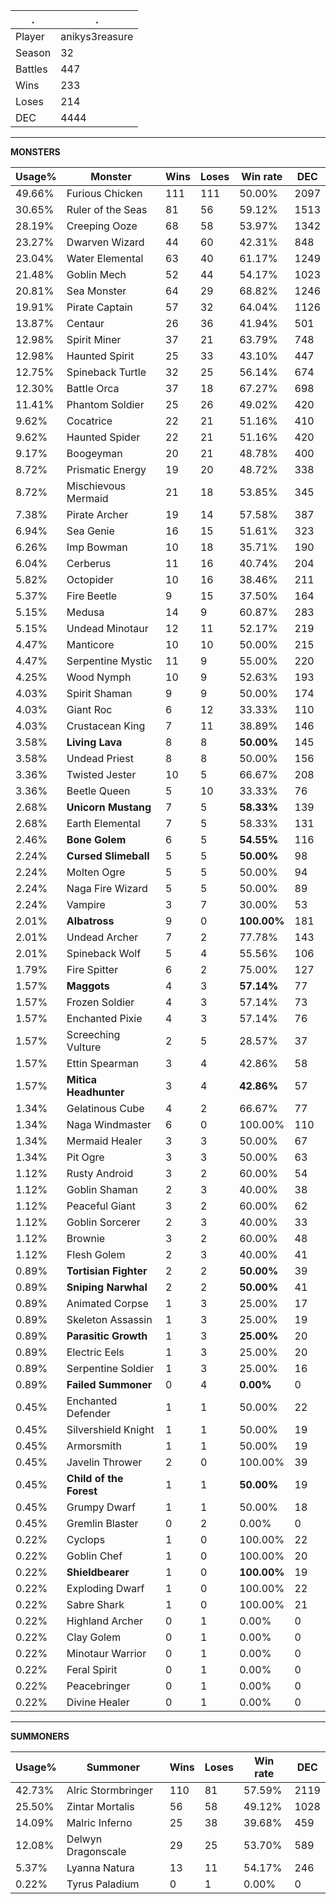 .|.
|-|-
Player|anikys3reasure
Season|32
Battles|447
Wins|233
Loses|214
DEC|4444

---
**MONSTERS**

Usage%|Monster|Wins|Loses|Win rate|DEC|
-|-|-|-|-|-|
49.66%|Furious Chicken|111|111|50.00%|2097|
30.65%|Ruler of the Seas|81|56|59.12%|1513|
28.19%|Creeping Ooze|68|58|53.97%|1342|
23.27%|Dwarven Wizard|44|60|42.31%|848|
23.04%|Water Elemental|63|40|61.17%|1249|
21.48%|Goblin Mech|52|44|54.17%|1023|
20.81%|Sea Monster|64|29|68.82%|1246|
19.91%|Pirate Captain|57|32|64.04%|1126|
13.87%|Centaur|26|36|41.94%|501|
12.98%|Spirit Miner|37|21|63.79%|748|
12.98%|Haunted Spirit|25|33|43.10%|447|
12.75%|Spineback Turtle|32|25|56.14%|674|
12.30%|Battle Orca|37|18|67.27%|698|
11.41%|Phantom Soldier|25|26|49.02%|420|
9.62%|Cocatrice|22|21|51.16%|410|
9.62%|Haunted Spider|22|21|51.16%|420|
9.17%|Boogeyman|20|21|48.78%|400|
8.72%|Prismatic Energy|19|20|48.72%|338|
8.72%|Mischievous Mermaid|21|18|53.85%|345|
7.38%|Pirate Archer|19|14|57.58%|387|
6.94%|Sea Genie|16|15|51.61%|323|
6.26%|Imp Bowman|10|18|35.71%|190|
6.04%|Cerberus|11|16|40.74%|204|
5.82%|Octopider|10|16|38.46%|211|
5.37%|Fire Beetle|9|15|37.50%|164|
5.15%|Medusa|14|9|60.87%|283|
5.15%|Undead Minotaur|12|11|52.17%|219|
4.47%|Manticore|10|10|50.00%|215|
4.47%|Serpentine Mystic|11|9|55.00%|220|
4.25%|Wood Nymph|10|9|52.63%|193|
4.03%|Spirit Shaman|9|9|50.00%|174|
4.03%|Giant Roc|6|12|33.33%|110|
4.03%|Crustacean King|7|11|38.89%|146|
3.58%|**Living Lava**|8|8|**50.00%**|145|
3.58%|Undead Priest|8|8|50.00%|156|
3.36%|Twisted Jester|10|5|66.67%|208|
3.36%|Beetle Queen|5|10|33.33%|76|
2.68%|**Unicorn Mustang**|7|5|**58.33%**|139|
2.68%|Earth Elemental|7|5|58.33%|131|
2.46%|**Bone Golem**|6|5|**54.55%**|116|
2.24%|**Cursed Slimeball**|5|5|**50.00%**|98|
2.24%|Molten Ogre|5|5|50.00%|94|
2.24%|Naga Fire Wizard|5|5|50.00%|89|
2.24%|Vampire|3|7|30.00%|53|
2.01%|**Albatross**|9|0|**100.00%**|181|
2.01%|Undead Archer|7|2|77.78%|143|
2.01%|Spineback Wolf|5|4|55.56%|106|
1.79%|Fire Spitter|6|2|75.00%|127|
1.57%|**Maggots**|4|3|**57.14%**|77|
1.57%|Frozen Soldier|4|3|57.14%|73|
1.57%|Enchanted Pixie|4|3|57.14%|76|
1.57%|Screeching Vulture|2|5|28.57%|37|
1.57%|Ettin Spearman|3|4|42.86%|58|
1.57%|**Mitica Headhunter**|3|4|**42.86%**|57|
1.34%|Gelatinous Cube|4|2|66.67%|77|
1.34%|Naga Windmaster|6|0|100.00%|110|
1.34%|Mermaid Healer|3|3|50.00%|67|
1.34%|Pit Ogre|3|3|50.00%|63|
1.12%|Rusty Android|3|2|60.00%|54|
1.12%|Goblin Shaman|2|3|40.00%|38|
1.12%|Peaceful Giant|3|2|60.00%|62|
1.12%|Goblin Sorcerer|2|3|40.00%|33|
1.12%|Brownie|3|2|60.00%|48|
1.12%|Flesh Golem|2|3|40.00%|41|
0.89%|**Tortisian Fighter**|2|2|**50.00%**|39|
0.89%|**Sniping Narwhal**|2|2|**50.00%**|41|
0.89%|Animated Corpse|1|3|25.00%|17|
0.89%|Skeleton Assassin|1|3|25.00%|19|
0.89%|**Parasitic Growth**|1|3|**25.00%**|20|
0.89%|Electric Eels|1|3|25.00%|20|
0.89%|Serpentine Soldier|1|3|25.00%|16|
0.89%|**Failed Summoner**|0|4|**0.00%**|0|
0.45%|Enchanted Defender|1|1|50.00%|22|
0.45%|Silvershield Knight|1|1|50.00%|19|
0.45%|Armorsmith|1|1|50.00%|19|
0.45%|Javelin Thrower|2|0|100.00%|39|
0.45%|**Child of the Forest**|1|1|**50.00%**|19|
0.45%|Grumpy Dwarf|1|1|50.00%|18|
0.45%|Gremlin Blaster|0|2|0.00%|0|
0.22%|Cyclops|1|0|100.00%|22|
0.22%|Goblin Chef|1|0|100.00%|20|
0.22%|**Shieldbearer**|1|0|**100.00%**|19|
0.22%|Exploding Dwarf|1|0|100.00%|22|
0.22%|Sabre Shark|1|0|100.00%|21|
0.22%|Highland Archer|0|1|0.00%|0|
0.22%|Clay Golem|0|1|0.00%|0|
0.22%|Minotaur Warrior|0|1|0.00%|0|
0.22%|Feral Spirit|0|1|0.00%|0|
0.22%|Peacebringer|0|1|0.00%|0|
0.22%|Divine Healer|0|1|0.00%|0|

---
**SUMMONERS**

Usage%|Summoner|Wins|Loses|Win rate|DEC|
-|-|-|-|-|-|
42.73%|Alric Stormbringer|110|81|57.59%|2119|
25.50%|Zintar Mortalis|56|58|49.12%|1028|
14.09%|Malric Inferno|25|38|39.68%|459|
12.08%|Delwyn Dragonscale|29|25|53.70%|589|
5.37%|Lyanna Natura|13|11|54.17%|246|
0.22%|Tyrus Paladium|0|1|0.00%|0|
